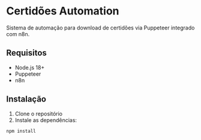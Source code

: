 # Certidões Automation

Sistema de automação para download de certidões via Puppeteer integrado com n8n.

## Requisitos
- Node.js 18+
- Puppeteer
- n8n

## Instalação
1. Clone o repositório
2. Instale as dependências:
```bash
npm install
